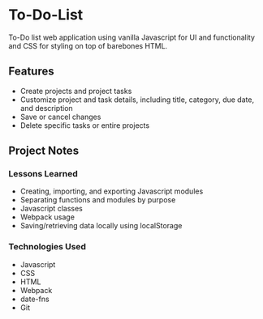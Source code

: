 # To-Do-List

To-Do list web application using vanilla Javascript for UI and functionality and CSS for styling on top of barebones HTML.

## Features
* Create projects and project tasks
* Customize project and task details, including title, category, due date, and description
* Save or cancel changes
* Delete specific tasks or entire projects

## Project Notes
### Lessons Learned
* Creating, importing, and exporting Javascript modules
* Separating functions and modules by purpose
* Javascript classes
* Webpack usage
* Saving/retrieving data locally using localStorage

### Technologies Used
* Javascript
* CSS
* HTML
* Webpack
* date-fns
* Git